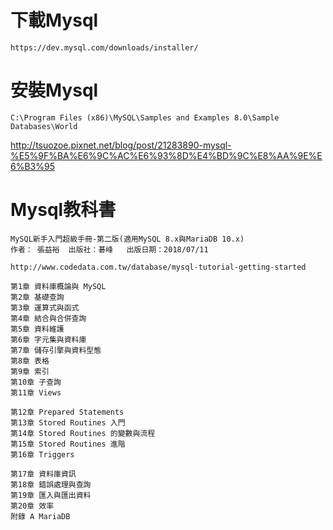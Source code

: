 # 下載Mysql
```
https://dev.mysql.com/downloads/installer/
```


# 安裝Mysql
```
C:\Program Files (x86)\MySQL\Samples and Examples 8.0\Sample Databases\World
```


http://tsuozoe.pixnet.net/blog/post/21283890-mysql-%E5%9F%BA%E6%9C%AC%E6%93%8D%E4%BD%9C%E8%AA%9E%E6%B3%95


# Mysql教科書



```
MySQL新手入門超級手冊-第二版(適用MySQL 8.x與MariaDB 10.x)
作者： 張益裕  出版社：碁峰   出版日期：2018/07/11

http://www.codedata.com.tw/database/mysql-tutorial-getting-started

第1章 資料庫概論與 MySQL
第2章 基礎查詢
第3章 運算式與函式
第4章 結合與合併查詢
第5章 資料維護
第6章 字元集與資料庫
第7章 儲存引擎與資料型態
第8章 表格
第9章 索引
第10章 子查詢
第11章 Views

第12章 Prepared Statements
第13章 Stored Routines 入門
第14章 Stored Routines 的變數與流程
第15章 Stored Routines 進階
第16章 Triggers

第17章 資料庫資訊
第18章 錯誤處理與查詢
第19章 匯入與匯出資料
第20章 效率
附錄 A MariaDB
```
